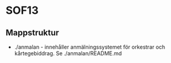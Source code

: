 SOF13
=====

## Mappstruktur

* ./anmalan - innehåller anmälningssystemet för orkestrar och kårtegebiddrag. Se ./anmalan/README.md
